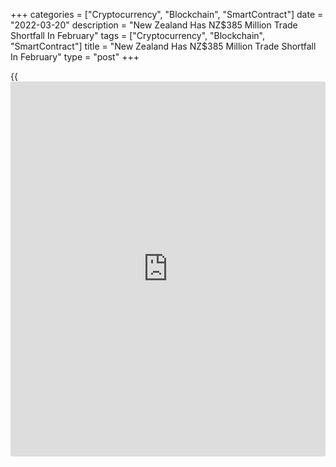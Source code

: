 +++
categories = ["Cryptocurrency", "Blockchain", "SmartContract"]
date = "2022-03-20"
description = "New Zealand Has NZ$385 Million Trade Shortfall In February"
tags = ["Cryptocurrency", "Blockchain", "SmartContract"]
title = "New Zealand Has NZ$385 Million Trade Shortfall In February"
type = "post"
+++

{{<iframe id="large-banner" src="https://www.bounty.group/#slide=8.0" width="100%" height="600" scrolling="no" style="border: 0px solid rgb(216, 221, 230); border-radius: 3px;">}}

Japan posted a seasonally adjusted merchandise trade deficit of NZ$385
million in February, Statistics New Zealand said on Monday.

That follows the downwardly revised NZ$1,126 million deficit in January
(originally a trade deficit of NZ$1.082 billion).

Exports were worth NZ$5.49 billion last month, up from the downwardly
revised NZ$4.8 billion a month earlier (originally NZ$4.86 billion).

Imports were at NZ$5.88 billion, down from the downwardly revised
NZ$5.92 billion in the previous month (originally NZ$5.94 billion).

For comments and feedback [contact](https://www.playgroundfx.com/contact/): editorial@rtt[news](https://www.letsplayfx.com/blog/forex-news-website/).com

[Economic News][1]

 **What parts of the world are seeing the best (and worst) economic
performances lately? Click[here][2] to check out our [Econ Scorecard][2]
and find out! See up-to-the-moment [ranking](https://www.playgroundfx.com/blog/crypto-exchange-ranking/)s for the best and worst
performers in [GDP][3], [unemployment rate][4], [inflation][5] and much
more.**

   1. www.rtt[news](https://www.letsplayfx.com/blog/forex-news-website/).com/Content/EconomicNews.aspx
   2. www.rtt[news](https://www.letsplayfx.com/blog/forex-news-website/).com/economic-scorecard/world-rank/unemployment-rate/highest-performance.aspx
   3. www.rtt[news](https://www.letsplayfx.com/blog/forex-news-website/).com/economic-scorecard/world-rank/GDP/highest-performance.aspx
   4. www.rtt[news](https://www.letsplayfx.com/blog/forex-news-website/).com/economic-scorecard/world-rank/unemployment-rate/lowest-performance.aspx
   5. www.rtt[news](https://www.letsplayfx.com/blog/forex-news-website/).com/economic-scorecard/world-rank/CPI/highest-performance.aspx